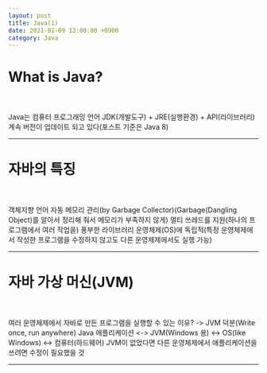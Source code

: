 ```yaml
---
layout: post
title: Java(1)
date: 2021-01-09 12:00:00 +0900
category: Java
---
```


# What is Java?
<br/><br/>
Java는 컴퓨터 프로그래밍 언어
JDK(개발도구) + JRE(실행환경) + API(라이브러리)
계속 버전이 업데이트 되고 있다(포스트 기준은 Java 8)

---
# 자바의 특징
<br/><br/>
객체지향 언어
자동 메모리 관리(by Garbage Collector)(Garbage(Dangling Object)를 알아서 정리해 줘서 메모리가 부족하지 않게)
멀티 쓰레드를 지원(하나의 프로그램에서 여러 작업을)
풍부한 라이브러리
운영체제(OS)에 독립적(특정 운영체제에서 작성한 프로그램을 수정하지 않고도 다른 운영체제에서도 실행 가능)

---
# 자바 가상 머신(JVM)
<br/><br/>
여러 운영체제에서 자바로 만든 프로그램을 실행할 수 있는 이유?
-> JVM 덕분(Write once, run anywhere)
Java 애플리케이션 <-> JVM(Windows 용) <-> OS(like Windows) <-> 컴퓨터(하드웨어)
JVM이 없었다면 다른 운영체제에서 애플리케이션을 쓰려면 수정이 필요했을 것

---